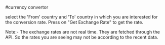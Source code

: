 #currency convertor

select the 'From' country and 'To' country in which you are interested for the conversion rate. 
Press on "Get Exchange Rate" to get the rate. 



Note:- The exchange rates are not real time. They are fetched through the API. So the rates you are seeing may not be according to the recent data.  